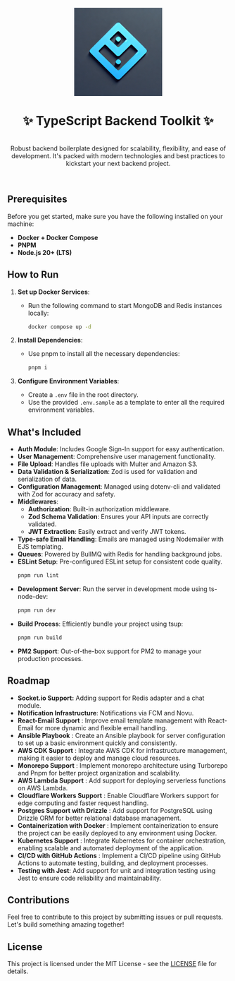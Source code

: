 <p align="center">
  <img src="logo.webp" width="200px" align="center" alt="Zod logo" />
  <h1 align="center">✨ TypeScript Backend Toolkit ✨</h1>
  <p align="center">
    <br/>
    Robust backend boilerplate designed for scalability, flexibility, and ease of development. It's packed with modern technologies and best practices to kickstart your next backend project.
  </p>
</p>
<br/>

## Prerequisites

Before you get started, make sure you have the following installed on your machine:

- **Docker + Docker Compose**
- **PNPM**
- **Node.js 20+ (LTS)**

## How to Run

1. **Set up Docker Services**:

   - Run the following command to start MongoDB and Redis instances locally:
     ```sh
     docker compose up -d
     ```
2. **Install Dependencies**:

   - Use pnpm to install all the necessary dependencies:
     ```sh
     pnpm i
     ```
3. **Configure Environment Variables**:

   - Create a `.env` file in the root directory.
   - Use the provided `.env.sample` as a template to enter all the required environment variables.

## What's Included

- **Auth Module**: Includes Google Sign-In support for easy authentication.
- **User Management**: Comprehensive user management functionality.
- **File Upload**: Handles file uploads with Multer and Amazon S3.
- **Data Validation & Serialization**: Zod is used for validation and serialization of data.
- **Configuration Management**: Managed using dotenv-cli and validated with Zod for accuracy and safety.
- **Middlewares**:
  - **Authorization**: Built-in authorization middleware.
  - **Zod Schema Validation**: Ensures your API inputs are correctly validated.
  - **JWT Extraction**: Easily extract and verify JWT tokens.
- **Type-safe Email Handling**: Emails are managed using Nodemailer with EJS templating.
- **Queues**: Powered by BullMQ with Redis for handling background jobs.
- **ESLint Setup**: Pre-configured ESLint setup for consistent code quality.
  ```sh
  pnpm run lint
  ```
- **Development Server**: Run the server in development mode using ts-node-dev:
  ```sh
  pnpm run dev
  ```
- **Build Process**: Efficiently bundle your project using tsup:
  ```sh
  pnpm run build
  ```
- **PM2 Support**: Out-of-the-box support for PM2 to manage your production processes.

## Roadmap

- **Socket.io Support:** Adding support for Redis adapter and a chat module.
- **Notification Infrastructure**: Notifications via FCM and Novu.
- **React-Email Support** : Improve email template management with React-Email for more dynamic and flexible email handling.
- **Ansible Playbook** : Create an Ansible playbook for server configuration to set up a basic environment quickly and consistently.
- **AWS CDK Support** : Integrate AWS CDK for infrastructure management, making it easier to deploy and manage cloud resources.
- **Monorepo Support** : Implement monorepo architecture using Turborepo and Pnpm for better project organization and scalability.
- **AWS Lambda Support** : Add support for deploying serverless functions on AWS Lambda.
- **Cloudflare Workers Support** : Enable Cloudflare Workers support for edge computing and faster request handling.
- **Postgres Support with Drizzle** : Add support for PostgreSQL using Drizzle ORM for better relational database management.
- **Containerization with Docker** : Implement containerization to ensure the project can be easily deployed to any environment using Docker.
- **Kubernetes Support** : Integrate Kubernetes for container orchestration, enabling scalable and automated deployment of the application.
- **CI/CD with GitHub Actions** : Implement a CI/CD pipeline using GitHub Actions to automate testing, building, and deployment processes.
- **Testing with Jest**: Add support for unit and integration testing using Jest to ensure code reliability and maintainability.

## Contributions

Feel free to contribute to this project by submitting issues or pull requests. Let's build something amazing together!

## **License**

This project is licensed under the MIT License - see the [LICENSE](./LICENSE) file for details.
